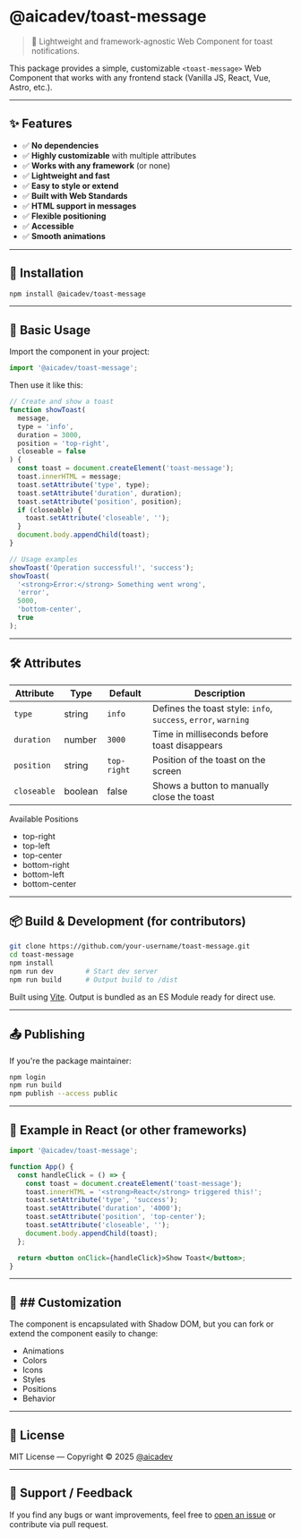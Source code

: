 # @aicadev/toast-message

> 🔔 Lightweight and framework-agnostic Web Component for toast notifications.

This package provides a simple, customizable `<toast-message>` Web Component that works with any frontend stack (Vanilla JS, React, Vue, Astro, etc.).

---

## ✨ Features

- ✅ **No dependencies**
- ✅ **Highly customizable** with multiple attributes
- ✅ **Works with any framework** (or none)
- ✅ **Lightweight and fast**
- ✅ **Easy to style or extend**
- ✅ **Built with Web Standards**
- ✅ **HTML support in messages**
- ✅ **Flexible positioning**
- ✅ **Accessible**
- ✅ **Smooth animations**

---

## 🚀 Installation

```bash
npm install @aicadev/toast-message
```

---

## 🧪 Basic Usage

Import the component in your project:

```js
import '@aicadev/toast-message';
```

Then use it like this:

```js
// Create and show a toast
function showToast(
  message,
  type = 'info',
  duration = 3000,
  position = 'top-right',
  closeable = false
) {
  const toast = document.createElement('toast-message');
  toast.innerHTML = message;
  toast.setAttribute('type', type);
  toast.setAttribute('duration', duration);
  toast.setAttribute('position', position);
  if (closeable) {
    toast.setAttribute('closeable', '');
  }
  document.body.appendChild(toast);
}

// Usage examples
showToast('Operation successful!', 'success');
showToast(
  '<strong>Error:</strong> Something went wrong',
  'error',
  5000,
  'bottom-center',
  true
);
```

---

## 🛠 Attributes

| Attribute   | Type    | Default     | Description                                                    |
| ----------- | ------- | ----------- | -------------------------------------------------------------- |
| `type`      | string  | `info`      | Defines the toast style: `info`, `success`, `error`, `warning` |
| `duration`  | number  | `3000`      | Time in milliseconds before toast disappears                   |
| `position`  | string  | `top-right` | Position of the toast on the screen                            |
| `closeable` | boolean | false       | Shows a button to manually close the toast                     |

Available Positions

- top-right
- top-left
- top-center
- bottom-right
- bottom-left
- bottom-center

---

## 📦 Build & Development (for contributors)

```bash
git clone https://github.com/your-username/toast-message.git
cd toast-message
npm install
npm run dev        # Start dev server
npm run build      # Output build to /dist
```

Built using [Vite](https://vitejs.dev/). Output is bundled as an ES Module ready for direct use.

---

## 📤 Publishing

If you're the package maintainer:

```bash
npm login
npm run build
npm publish --access public
```

---

## 🔧 Example in React (or other frameworks)

```jsx
import '@aicadev/toast-message';

function App() {
  const handleClick = () => {
    const toast = document.createElement('toast-message');
    toast.innerHTML = '<strong>React</strong> triggered this!';
    toast.setAttribute('type', 'success');
    toast.setAttribute('duration', '4000');
    toast.setAttribute('position', 'top-center');
    toast.setAttribute('closeable', '');
    document.body.appendChild(toast);
  };

  return <button onClick={handleClick}>Show Toast</button>;
}
```

---

## 🎨 ## Customization

The component is encapsulated with Shadow DOM, but you can fork or extend the component easily to change:

- Animations
- Colors
- Icons
- Styles
- Positions
- Behavior

---

## 🪪 License

MIT License — Copyright © 2025 [@aicadev](https://www.npmjs.com/~aicadev)

---

## 💬 Support / Feedback

If you find any bugs or want improvements, feel free to [open an issue](https://github.com/your-username/toast-message/issues) or contribute via pull request.
